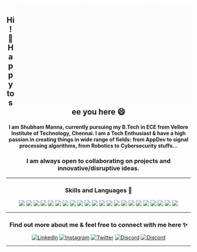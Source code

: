 <div align="center">
  <img align="right" src="https://github.com/ShubhamManna/ShubhamManna/blob/main/introGIF.gif" height="270px">
</div>
<h2 align="center">Hi! 👋 Happy to see you here 😄</h2>
<h4 align="center">I am Shubham Manna, currently pursuing my B.Tech in ECE from Vellore Institute of Technology, Chennai. I am a Tech Enthusiast & have a high passion in creating things in wide range of fields: from AppDev to signal processing algorithms, from Robotics to Cybersecurity stuffs...</h4>
<h3 align="center">I am always open to collaborating on projects and innovative/disruptive ideas. </h3>

---
<h3 align="center">Skills and Languages 🚧</h3>
<div align="center">
  <img src="https://img.shields.io/badge/HTML-239120?style=for-the-badge&logo=html5&logoColor=white">
  <img src="https://img.shields.io/badge/CSS-239120?&style=for-the-badge&logo=css3&logoColor=white">
  <img src="https://img.shields.io/badge/Python-3776AB?style=for-the-badge&logo=python&logoColor=white">
  <img src="https://img.shields.io/badge/C%23-239120?style=for-the-badge&logo=c-sharp&logoColor=white">
  <img src="https://img.shields.io/badge/.NET-5C2D91?style=for-the-badge&logo=.net&logoColor=white">
  <img src="https://img.shields.io/badge/JavaScript-F7DF1E?style=for-the-badge&logo=javascript&logoColor=black">
  <img src="https://img.shields.io/badge/Node.js-43853D?style=for-the-badge&logo=node.js&logoColor=white">
  <img src="https://img.shields.io/badge/C%2B%2B-00599C?style=for-the-badge&logo=c%2B%2B&logoColor=white">
  <img src="https://img.shields.io/badge/Sass-CC6699?style=for-the-badge&logo=sass&logoColor=white">
  <img src="https://img.shields.io/badge/Java-ED8B00?style=for-the-badge&logo=java&logoColor=white">
  <img src="https://img.shields.io/badge/PHP-777BB4?style=for-the-badge&logo=php&logoColor=white">
  <img src="https://img.shields.io/badge/R-276DC3?style=for-the-badge&logo=r&logoColor=white">
  <img src="https://img.shields.io/badge/Kotlin-0095D5?&style=for-the-badge&logo=kotlin&logoColor=white">
  <img src="https://img.shields.io/badge/Dart-0175C2?style=for-the-badge&logo=dart&logoColor=white">
  <img src="https://img.shields.io/badge/Lua-2C2D72?style=for-the-badge&logo=lua&logoColor=white">
  <img src="https://img.shields.io/badge/React-20232A?style=for-the-badge&logo=react&logoColor=61DAFB">
  <img src="https://img.shields.io/badge/React_Native-20232A?style=for-the-badge&logo=react&logoColor=61DAFB">
  <img src="https://img.shields.io/badge/Bootstrap-563D7C?style=for-the-badge&logo=bootstrap&logoColor=whitee">
  <img src="https://img.shields.io/badge/Flutter-02569B?style=for-the-badge&logo=flutter&logoColor=white">
  <img src="https://img.shields.io/badge/MySQL-00000F?style=for-the-badge&logo=mysql&logoColor=white">
  <img src="https://img.shields.io/badge/Unity-100000?style=for-the-badge&logo=unity&logoColor=white">
  <img src="https://img.shields.io/badge/Google_Cloud-4285F4?style=for-the-badge&logo=google-cloud&logoColor=white">
</div>

---

<h3 align="center">Find out more about me & feel free to connect with me here ✨</h3>
<div align="center">
<a href="https://www.linkedin.com/in/shubham-manna-163a31136/" target="_blank"><img src="https://img.shields.io/badge/LinkedIn-%230077B5.svg?&style=flat-square&logo=linkedin&logoColor=white" height="25px" alt="LinkedIn"></a>
<a href="https://www.instagram.com/shubhammaanna/" target="_blank"><img src="https://img.shields.io/badge/Instagram-%23E4405F.svg?&style=flat-square&logo=instagram&logoColor=white" height="25px" alt="Instagram"></a>
<a href="https://twitter.com/Shubham_manna_" target="_blank"><img src="https://img.shields.io/badge/Twitter-%231DA1F2.svg?&style=flat-square&logo=twitter&logoColor=white" height="25px" alt="Twitter"></a>
<a href="https://discordapp.com/users/704662785887305728/" target="_blank"><img src="https://img.shields.io/badge/Discord-7289DA?style=for-the-badge&logo=discord&logoColor=white" height="25px" alt="Discord"></a>
<a href="https://medium.com/@manna.shubham" target="_blank"><img src="https://img.shields.io/badge/Medium-12100E?style=for-the-badge&logo=medium&logoColor=white" height="25px" alt="Discord"></a>
</div>

---
